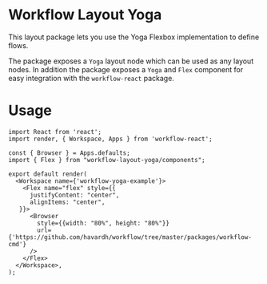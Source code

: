 # Workflow Layout Yoga

This layout package lets you use the Yoga Flexbox implementation to define flows.

The package exposes a `Yoga` layout node which can be used as any layout nodes.
In addition the package exposes a `Yoga` and `Flex` component for easy
integration with the `workflow-react` package.

# Usage

```
import React from 'react';
import render, { Workspace, Apps } from 'workflow-react';

const { Browser } = Apps.defaults;
import { Flex } from "workflow-layout-yoga/components";

export default render(
  <Workspace name={'workflow-yoga-example'}>
    <Flex name="flex" style={{
      justifyContent: "center",
      alignItems: "center",
   }}>
      <Browser
        style={{width: "80%", height: "80%"}}
        url={'https://github.com/havardh/workflow/tree/master/packages/workflow-cmd'}
      />
    </Flex>
  </Workspace>,
);
```
